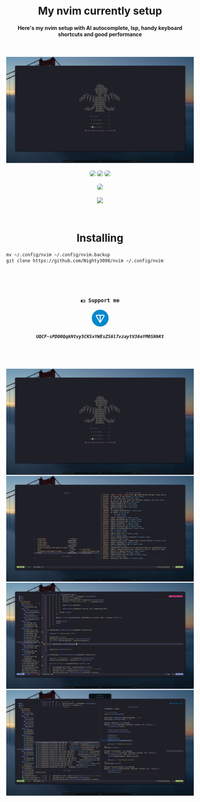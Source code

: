 <div align="center">
<h1>My nvim currently setup</h1>
<h4>Here's my nvim setup with AI autocomplete, lsp, handy keyboard shortcuts and good performance</h4>
<br><br>
<img src="img/1.png" />
<br><br>
<img class="badge" src="https://img.shields.io/github/last-commit/Nighty3098/nvim?style=for-the-badge&color=7dc4e4&logoColor=D9E0EE&labelColor=1c1c29" style="border-radius: 5px;"/>
<img class="badge" src="https://img.shields.io/github/issues/Nighty3098/nvim?style=for-the-badge&color=dbb6ed&logoColor=ffffff&labelColor=1c1c29"  style="border-radius: 5px;"/>
<img class="badge" src="https://img.shields.io/github/stars/Nighty3098/nvim?style=for-the-badge&color=eed49f&logoColor=D9E0EE&labelColor=1c1c29" style="border-radius: 5px;"/>
<br><br>
<a href="https://discord.gg/6xEc5WFK"><img  class="badge" src="https://img.shields.io/discord/1238858182403559505.svg?label=Discord&logo=Discord&style=for-the-badge&color=f5a7a0&logoColor=FFFFFF&labelColor=1c1c29" style="border-radius: 5px;"/></a>
<br><br>
<a href = "https://github.com/Nighty3098/nvim/graphs/contributors">
<img src = "https://contrib.rocks/image?repo=Nighty3098/nvim"/>
</a>
<br><br><br>
<h1>Installing</h1>
<div align="left">

```
mv ~/.config/nvim ~/.config/nvim.backup
git clone https://github.com/Nighty3098/nvim ~/.config/nvim
```

</div>
<br><br><br>


### **`💵 Support me`**
<img src="https://github.com/Nighty3098/CodeKeeper/blob/main/imgs/toncoin.png?raw=true" width="45px"/>
<br>

***`UQCF-sPDO0QqkNtvy5CKSvYWEsZS6l7vzaytV36oYM0SNhKt`***

<br><br><br>

<img src="img/1.png" />
<img src="img/2.png" />
<img src="img/3.png" />
<img src="img/4.png" />

</div>
